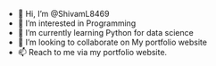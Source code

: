 - 👋 Hi, I’m @ShivamL8469
- 👀 I’m interested in Programming 
- 🌱 I’m currently learning Python for data science
- 💞️ I’m looking to collaborate on My portfolio website 
- 📫 Reach to me via my portfolio website.

<!---
ShivamL8469/ShivamL8469 is a ✨ special ✨ repository because its `README.md` (this file) appears on your GitHub profile.
You can click the Preview link to take a look at your changes.
--->
